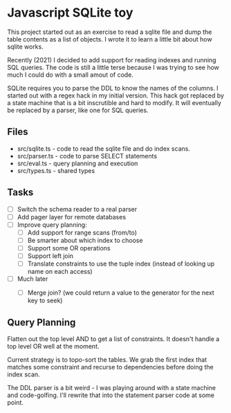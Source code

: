 # Javascript SQLite toy

This project started out as an exercise to read a sqlite file and dump the table contents as a list of objects.  I wrote it to learn a little bit about how sqlite works.

Recently (2021) I decided to add support for reading indexes and running SQL queries. The code is still a little terse because I was trying to see how much I could do with a small amout of code.

SQLite requires you to parse the DDL to know the names of the columns. I started out with a regex hack in my initial version. This hack got replaced by a state machine that is a bit inscrutible and hard to modify. It will eventually be replaced by a parser, like one for SQL queries.

## Files

- src/sqlite.ts - code to read the sqlite file and do index scans.
- src/parser.ts - code to parse SELECT statements
- src/eval.ts   - query planning and execution
- src/types.ts  - shared types


## Tasks

- [ ] Switch the schema reader to a real parser
- [ ] Add pager layer for remote databases
- [ ] Improve query planning:
  - [ ] Add support for range scans (from/to)
  - [ ] Be smarter about which index to choose
  - [ ] Support some OR operations
  - [ ] Support left join
  - [ ] Translate constraints to use the tuple index (instead of looking up name on each access)
- [ ] Much later
  - [ ] Merge join? (we could return a value to the generator for the next key to seek)


## Query Planning

Flatten out the top level AND to get a list of constraints. It doesn't handle a top level OR well at the moment.

Current strategy is to topo-sort the tables. We grab the first index that matches some constraint and recurse to dependencies before doing the index scan.


The DDL parser is a bit weird - I was playing around with a state machine and code-golfing.  I'll rewrite that into the statement parser code at some point. 
